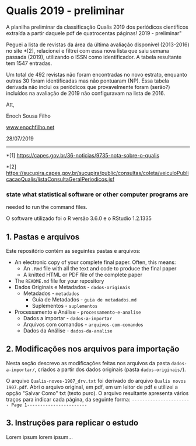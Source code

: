 # Qualis 2019 - preliminar 

A planilha preliminar da classificação Qualis 2019 dos periódicos científicos extraída a partir daquele pdf de quatrocentas páginas!
2019 - preliminar"

Peguei a lista de revistas da área da última avaliação disponível (2013-2016) no site *[2], relacionei e filtrei com essa nova lista que saiu semana passada (2019), utilizando o ISSN como identificador.
A tabela resultante tem 1547 entradas.

Um total de 492 revistas não foram encontradas no novo estrato, enquanto outras 30 foram identificadas mas não pontuaram (NP). 
Essa tabela derivada não inclui os períódicos que provavelmente foram (serão?) incluídos na avaliação de 2019 não configuravam na lista de 2016. 

Att, 

Enoch Sousa Filho 

www.enochfilho.net 

28/07/2019 

-----
*[1] https://capes.gov.br/36-noticias/9735-nota-sobre-o-qualis 

*[2] https://sucupira.capes.gov.br/sucupira/public/consultas/coleta/veiculoPublicacaoQualis/listaConsultaGeralPeriodicos.jsf 


### state what statistical software or other computer programs are 
needed to run the command files. 

O software utilizado foi o R versão 3.6.0 e o RStudio 1.2.1335


## 1. Pastas e arquivos 

Este repositório contém as seguintes pastas e arquivos:

- An electronic copy of your complete final paper. Often, this means:
	+ An `.Rmd` file with all the text and code to produce the final paper
	+ A knitted HTML or PDF file of the complete paper
- The `README.md` file for your repository
- Dados Originais e Metadados - `dados-originais`
    + Metadados - `metadados`
        - Guia de Metadados - `guia de metadados.md`
        - Suplementos - `suplementos`
- Processamento e Análise - `processamento-e-analise`
    + Dados a importar - `dados-a-importar`
    + Arquivos com comandos - `arquivos-com-comandos`
    + Dados da Análise - `dados-da-analise`


## 2. Modificações nos arquivos para importação

Nesta seção descrevo as modificações feitas nos arquivos da pasta `dados-a-importar/`, criados a partir dos dados originais (pasta `dados-originais/`).

O arquivo `Qualis-novos-1907_drv.txt` foi derivado do arquivo `Qualis novos 1907.pdf`. 
Abri o arquivo original, em pdf, em um leitor de pdf e utilizei a opção "Salvar Como" txt (texto puro). 
O arquivo resultante apresenta vários traços para indicar cada página, da seguinte forma:
`----------------------- Page 1-----------------------`


## 3. Instruções para replicar o estudo

Lorem ipsum lorem ipsum...
